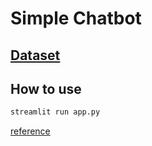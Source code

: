 # Simple Chatbot
## [Dataset](https://aihub.or.kr/aihubdata/data/view.do?currMenu=120&topMenu=100&aihubDataSe=extrldata&dataSetSn=267)

## How to use
```bash
streamlit run app.py
```

[reference](https://www.youtube.com/watch?v=VVArHrsxrYU&list=LL&index=6&t=370s)
